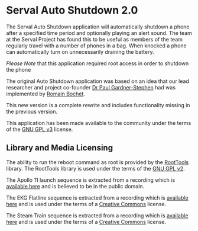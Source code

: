 # Serval Auto Shutdown 2.0 #

The Serval Auto Shutdown application will automatically shutdown a phone after a specified time period and optionally playing an alert sound. The team at the Serval Project has found this to be useful as members of the team regularly travel with a number of phones in a bag. When knocked a phone can automatically turn on unnecessarily draining the battery. 

*Please Note* that this application required root access in order to shutdown the phone

The original Auto Shutdown application was based on an idea that our lead researcher and project co-founder [Dr Paul Gardner-Stephen](http://http://servalpaul.blogspot.com.au/) had was implemented by [Romain Bochet](https://github.com/rbochet). 

This new version is a complete rewrite and includes functionality missing in the previous version. 

This application has been made available to the community under the terms of the [GNU GPL v3](http://www.gnu.org/copyleft/gpl.html) license. 

## Library and Media Licensing ##

The ability to run the reboot command as root is provided by the [RootTools](http://code.google.com/p/roottools/) library. The RootTools library is used under the terms of the [GNU GPL v2](http://www.gnu.org/licenses/gpl-2.0.html).

The Apollo 11 launch sequence is extracted from a recording which is [available here](http://history.nasa.gov/ap11fj/01launch.htm) and is believed to be in the public domain.

The EKG Flatline sequence is extracted from a recording which is [available here](http://www.freesound.org/people/FreqMan/sounds/32329/) and is used under the terms
of a [Creative Commons](http://creativecommons.org/licenses/by/3.0/) license.

The Steam Train sequence is extracted from a recording which is [available here](http://www.freesound.org/people/acclivity/sounds/31626/ ) and is used under the terms
of a [Creative Commons](http://creativecommons.org/licenses/by-nc/3.0/) license.
